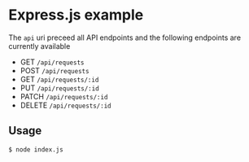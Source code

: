# Express.js example

The `api` uri preceed all API endpoints and the following endpoints are currently available
* GET `/api/requests`
* POST `/api/requests`
* GET `/api/requests/:id`
* PUT `/api/requests/:id`
* PATCH `/api/requests/:id`
* DELETE `/api/requests/:id`

Usage
-------------------
`$ node index.js`
